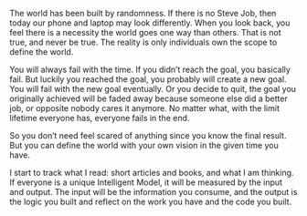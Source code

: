 The world has been built by randomness. If there is no Steve Job, then today our phone and laptop may look differently. When you look back, you feel there is a necessity the world goes one way than others. That is not true, and never be true. The reality is only individuals own the scope to define the world. 

You will always fail with the time. If you didn’t reach the goal, you basically fail. But luckily you reached the goal, you probably will create a new goal. You will fail with the new goal eventually. Or you decide to quit, the goal you originally achieved will be faded away because someone else did a better job, or opposite nobody cares it anymore. No matter what, with the limit lifetime everyone has, everyone fails in the end. 

So you don’t need feel scared of anything since you know the final result. But you can define the world with your own vision in the given time you have.


I start to track what I read: short articles and books, and what I am thinking. If everyone is a unique Intelligent Model, it will be measured by the input and output. The input will be the information you consume, and the output is the logic you built and reflect on the work you have and the code you built.
